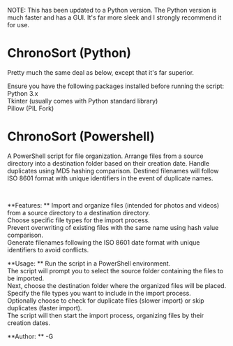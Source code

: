 NOTE: This has been updated to a Python version. The Python version is much faster and has a GUI. It's far more sleek and I strongly recommend it for use.

# ChronoSort (Python)
Pretty much the same deal as below, except that it's far superior.

Ensure you have the following packages installed before running the script:  
Python 3.x  
Tkinter (usually comes with Python standard library)  
Pillow (PIL Fork)  

# ChronoSort (Powershell)
A PowerShell script for file organization. Arrange files from a source directory into a destination folder based on their creation date. Handle duplicates using MD5 hashing comparison. Destined filenames will follow ISO 8601 format with unique identifiers in the event of duplicate names.

&nbsp;&nbsp;&nbsp;&nbsp;


**Features:  **
Import and organize files (intended for photos and videos) from a source directory to a destination directory.  
Choose specific file types for the import process.  
Prevent overwriting of existing files with the same name using hash value comparison.  
Generate filenames following the ISO 8601 date format with unique identifiers to avoid conflicts.  

**Usage:  **
Run the script in a PowerShell environment.  
The script will prompt you to select the source folder containing the files to be imported.  
Next, choose the destination folder where the organized files will be placed.  
Specify the file types you want to include in the import process.  
Optionally choose to check for duplicate files (slower import) or skip duplicates (faster import).  
The script will then start the import process, organizing files by their creation dates.  

**Author:  **
-G
